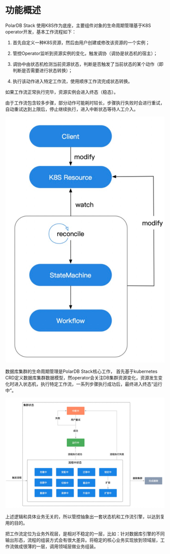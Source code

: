 # 功能概述

PolarDB Stack 使用K8S作为底座，主要组件对象的生命周期管理基于K8S operator开发，基本工作流程如下：

1. 首先自定义一种K8S资源，然后由用户创建或修改该资源的一个实例；

2. 管控Operator监听到资源实例的变化，触发调协（调协是状态机的宿主）；

3. 调协中由状态机检测当前资源状态，判断是否触发了当前状态的某个动作（即判断是否需要进行状态转换）；

4. 执行该动作进入特定工作流，使用顺序工作流完成状态转换。

如果工作流正常执行完毕，资源实例会进入终态（稳态）。

由于工作流包含较多步骤，部分动作可能耗时较长，步骤执行失败时会进行重试，自动重试达到上限后，停止继续执行，进入中断状态等待人工介入。

![img](../PolarDB-Stack-Operator/pic/3.png)

数据库集群的生命周期管理是PolarDB Stack核心工作， 首先基于kubernetes CRD定义数据库集群数据模型，然operator会关注DB集群资源变化，资源发生变化时进入状态机，执行特定工作流，一系列步骤执行成功后，最终进入终态“运行中”。

![img](../PolarDB-Stack-Operator/pic/4.png)

上述逻辑和具体业务无关的，所以管控抽象出一套状态机和工作流引擎，以达到复用的目的。

把工作流定位为业务外观层，是相对不稳定的一层，比如：针对数据库引擎的不同输出形态，流程的组装方式会有很大差异。将稳定的核心业务实现放到领域层，工作流做成很薄的一层，调用领域层做业务组装。
